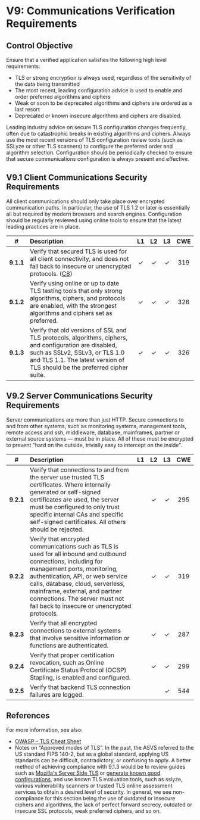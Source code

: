 # V9: Communications Verification Requirements

## Control Objective

Ensure that a verified application satisfies the following high level requirements:

* TLS or strong encryption is always used, regardless of the sensitivity of the data being transmitted
* The most recent, leading configuration advice is used to enable and order preferred algorithms and ciphers
* Weak or soon to be deprecated algorithms and ciphers are ordered as a last resort
* Deprecated or known insecure algorithms and ciphers are disabled.

Leading industry advice on secure TLS configuration changes frequently, often due to catastrophic breaks in existing algorithms and ciphers. Always use the most recent versions of TLS configuration review tools (such as SSLyze or other TLS scanners) to configure the preferred order and algorithm selection. Configuration should be periodically checked to ensure that secure communications configuration is always present and effective.

## V9.1 Client Communications Security Requirements

All client communications should only take place over encrypted communication paths. In particular, the use of TLS 1.2 or later is essentially all but required by modern browsers and search engines. Configuration should be regularly reviewed using online tools to ensure that the latest leading practices are in place.

| # | Description | L1 | L2 | L3 | CWE |
| :---: | :--- | :---: | :---:| :---: | :---: |
| **9.1.1** | Verify that secured TLS is used for all client connectivity, and does not fall back to insecure or unencrypted protocols. ([C8](https://www.owasp.org/index.php/OWASP_Proactive_Controls#tab=Formal_Numbering)) | ✓ | ✓ | ✓ | 319 |
| **9.1.2** | Verify using online or up to date TLS testing tools that only strong algorithms, ciphers, and protocols are enabled, with the strongest algorithms and ciphers set as preferred. | ✓ | ✓ | ✓ | 326 |
| **9.1.3** | Verify that old versions of SSL and TLS protocols, algorithms, ciphers, and configuration are disabled, such as SSLv2, SSLv3, or TLS 1.0 and TLS 1.1. The latest version of TLS should be the preferred cipher suite. | ✓ | ✓ | ✓ | 326 |

## V9.2 Server Communications Security Requirements

Server communications are more than just HTTP. Secure connections to and from other systems, such as monitoring systems, management tools, remote access and ssh, middleware, database, mainframes, partner or external source systems &mdash; must be in place. All of these must be encrypted to prevent "hard on the outside, trivially easy to intercept on the inside".

| # | Description | L1 | L2 | L3 | CWE |
| :---: | :--- | :---: | :---:| :---: | :---: |
| **9.2.1** | Verify that connections to and from the server use trusted TLS certificates. Where internally generated or self-signed certificates are used, the server must be configured to only trust specific internal CAs and specific self-signed certificates. All others should be rejected. | | ✓ | ✓ | 295 |
| **9.2.2** | Verify that encrypted communications such as TLS is used for all inbound and outbound connections, including for management ports, monitoring, authentication, API, or web service calls, database, cloud, serverless, mainframe, external, and partner connections. The server must not fall back to insecure or unencrypted protocols. |  | ✓ | ✓ | 319 |
| **9.2.3** | Verify that all encrypted connections to external systems that involve sensitive information or functions are authenticated. |  | ✓ | ✓ | 287 |
| **9.2.4** | Verify that proper certification revocation, such as Online Certificate Status Protocol (OCSP) Stapling, is enabled and configured. |  | ✓ | ✓ | 299 |
| **9.2.5** | Verify that backend TLS connection failures are logged. |  |  | ✓ | 544 |

## References

For more information, see also:

* [OWASP – TLS Cheat Sheet](https://github.com/OWASP/CheatSheetSeries/blob/master/cheatsheets/Transport_Layer_Protection_Cheat_Sheet.md)
* Notes on “Approved modes of TLS”. In the past, the ASVS referred to the US standard FIPS 140-2, but as a global standard, applying US standards can be difficult, contradictory, or confusing to apply. A better method of achieving compliance with 9.1.3 would be to review guides such as [Mozilla's Server Side TLS](https://wiki.mozilla.org/Security/Server_Side_TLS) or  [generate known good configurations](https://mozilla.github.io/server-side-tls/ssl-config-generator/), and use known TLS evaluation tools, such as sslyze, various vulnerability scanners or trusted TLS online assessment services to obtain a desired level of security. In general, we see non-compliance for this section being the use of outdated or insecure ciphers and algorithms, the lack of perfect forward secrecy, outdated or insecure SSL protocols, weak preferred ciphers, and so on.
